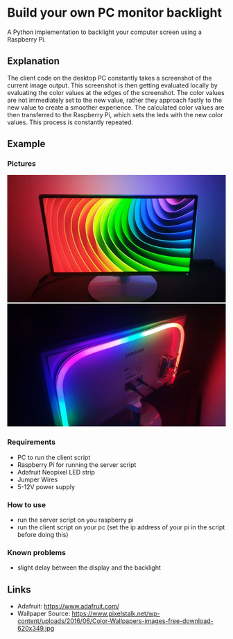 # Build your own PC monitor backlight
A Python implementation to backlight your computer screen using a Raspberry Pi.

## Explanation
The client code on the desktop PC constantly takes a screenshot of the current image output. 
This screenshot is then getting evaluated locally by evaluating the color values at the edges of the screenshot.
The color values are not immediately set to the new value, rather they approach fastly to the new value to create a smoother experience. 
The calculated color values are then transferred to the Raspberry Pi, which sets the leds with the new color values. 
This process is constantly repeated.

## Example
### Pictures
![Example2](img/example2.jpg)
![Example1](img/example1.jpg)

### Requirements
* PC to run the client script
* Raspberry Pi for running the server script
* Adafruit Neopixel LED strip
* Jumper Wires
* 5-12V power supply

### How to use
* run the server script on you raspberry pi
* run the client script on your pc (set the ip address of your pi in the script before doing this)

### Known problems
* slight delay between the display and the backlight

## Links
* Adafruit: https://www.adafruit.com/
* Wallpaper Source: https://www.pixelstalk.net/wp-content/uploads/2016/06/Color-Wallpapers-images-free-download-620x349.jpg